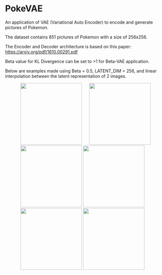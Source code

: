 # PokeVAE

An application of VAE (Variational Auto Encoder) to encode and generate pictures of Pokemon.

The dataset contains 851 pictures of Pokemon with a size of 256x256.

The Encoder and Decoder architecture is based on this paper: https://arxiv.org/pdf/1610.00291.pdf

Beta value for KL Divergence can be set to >1 for Beta-VAE application.

Below are examples made using Beta = 0.5, LATENT_DIM = 256, and linear interpolation between the latent representation of 2 images.

<p pad="10" align="center"> 
<img src="https://github.com/keniMawson/PokeVAE/blob/master/interpolate/gif/_generate_animation.gif" width="200" height="200" hspace="20"/>
<img src="https://github.com/keniMawson/PokeVAE/blob/master/interpolate/gif/2_generate_animation.gif" width="200" height="200"/> 
<img src="https://github.com/keniMawson/PokeVAE/blob/master/interpolate/gif/3_generate_animation.gif" width="200" height="200"/> 
<img src="https://github.com/keniMawson/PokeVAE/blob/master/interpolate/gif/4_generate_animation.gif" width="200" height="200"/> 
<img src="https://github.com/keniMawson/PokeVAE/blob/master/interpolate/gif/5_generate_animation.gif" width="200" height="200"/>
<img src="https://github.com/keniMawson/PokeVAE/blob/master/interpolate/gif/6_generate_animation.gif" width="200" height="200"/>
</p>
